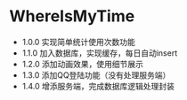 # WhereIsMyTime
* 1.0.0 实现简单统计使用次数功能
* 1.1.0 加入数据库，实现缓存，每日自动insert
* 1.2.0 添加动画效果，使用细节展示
* 1.3.0 添加QQ登陆功能（没有处理服务端）
* 1.4.0 增添服务端，完成数据库逻辑处理封装
